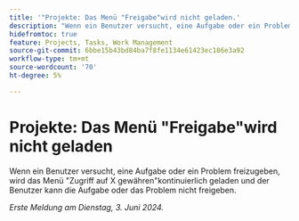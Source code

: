 ```yaml
---
title: '"Projekte: Das Menü "Freigabe"wird nicht geladen.'
description: "Wenn ein Benutzer versucht, eine Aufgabe oder ein Problem freizugeben, wird das Menü Zugriff auf X gewähren kontinuierlich geladen und der Benutzer kann die Aufgabe oder das Problem nicht freigeben."
hidefromtoc: true
feature: Projects, Tasks, Work Management
source-git-commit: 6bbe15b43bd84ba7f8fe1134e61423ec186e3a92
workflow-type: tm+mt
source-wordcount: '70'
ht-degree: 5%

---
```



# Projekte: Das Menü &quot;Freigabe&quot;wird nicht geladen

Wenn ein Benutzer versucht, eine Aufgabe oder ein Problem freizugeben, wird das Menü &quot;Zugriff auf X gewähren&quot;kontinuierlich geladen und der Benutzer kann die Aufgabe oder das Problem nicht freigeben.

_Erste Meldung am Dienstag, 3. Juni 2024._
